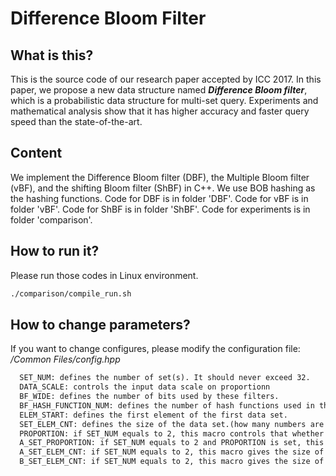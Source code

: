 # Difference Bloom Filter
## What is this?
This is the source code of our research paper accepted by ICC 2017. In this paper, we propose a new data structure named ***Difference Bloom filter***, which is a probabilistic data structure for multi-set query.
Experiments and mathematical analysis show that it has higher accuracy and faster query speed than the state-of-the-art. 
## Content
We implement the Difference Bloom filter (DBF), the Multiple Bloom filter (vBF), and the shifting Bloom filter (ShBF) in C++. We use BOB hashing as the hashing functions. Code for DBF is in folder 'DBF'. Code for vBF is in folder 'vBF'. Code for ShBF is in folder 'ShBF'. Code for experiments is in folder 'comparison'.
## How to run it?
Please run those codes in Linux environment.
```makefile
./comparison/compile_run.sh
```
## How to change parameters?
If you want to change configures, please modify the configuration file: */Common Files/config.hpp*
```makefile
  SET_NUM: defines the number of set(s). It should never exceed 32.
  DATA_SCALE: controls the input data scale on proportionn
  BF_WIDE: defines the number of bits used by these filters.
  BF_HASH_FUNCTION_NUM: defines the number of hash functions used in these filters. It should be greater than SET_NUM.
  ELEM_START: defines the first element of the first data set.  
  SET_ELEM_CNT: defines the size of the data set.(how many numbers are contained)
  PROPORTION: if SET_NUM equals to 2, this macro controls that whether the two sets should contain different proportion of the complete data set.
  A_SET_PROPORTION: if SET_NUM equals to 2 and PROPORTION is set, this macro defines the percentage of the size of the first set in the complete data set. It should be ranged into [0, 1].
  A_SET_ELEM_CNT: if SET_NUM equals to 2, this macro gives the size of the first data set.
  B_SET_ELEM_CNT: if SET_NUM equals to 2, this macro gives the size of the second data set.
```
